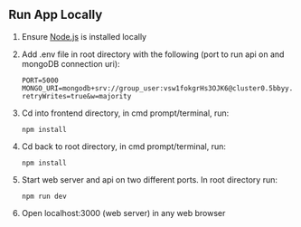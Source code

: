 ## Run App Locally

1. Ensure [Node.js](https://nodejs.org/en/) is installed locally

2. Add .env file in root directory with the following (port to run api on and mongoDB connection uri):

    ```
    PORT=5000
    MONGO_URI=mongodb+srv://group_user:vsw1fokgrHs3OJK6@cluster0.5bbyy.mongodb.net/gdscutm?retryWrites=true&w=majority 
    ```

3. Cd into frontend directory, in cmd prompt/terminal, run:
    
    ```
    npm install
    ```

4. Cd back to root directory, in cmd prompt/terminal, run:

    ```
    npm install
    ```


5. Start web server and api on two different ports. In root directory run:

    ```
    npm run dev
    ```

6. Open localhost:3000 (web server) in any web browser 